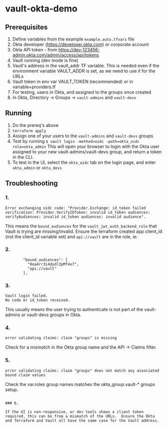 # vault-okta-demo

## Prerequisites 

1. Define variables from the example `example.auto.tfvars` file
1. Okta developer (https://developer.okta.com) or corporate account
1. Okta API token - from https://dev-123456-admin.okta.com/admin/access/api/tokens
1. Vault running (dev mode is fine)
  1. Vault's address in the vault_addr TF variable. This is needed even if the 
    environment variable VAULT_ADDR is set, as we need to use it for the URLs
  1. Vault token in env var VAULT_TOKEN (recommended) or in variable+providers.tf
1. For testing, users in Okta, and assigned to the groups once created
  1. In Okta, Directory -> Groups -> `vault-admins` and `vault-devs`


## Running

1. Do the prereq's above
1. `terraform apply`
1. Assign one of your users to the `vault-admins` and `vault-devs` groups
1. Test by running `$ vault login -method=oidc -path=okta_oidc role=okta_admin`
  This will open your browser to login with the Okta user assigned to your new vault-admins/vault-devs group, 
  and return a token in the CLI. 
1. To test in the UI, select the `okta_oidc` tab on the login page, and enter `okta_admin` or `okta_devs`


## Troubleshooting

### 1. 
```
Error exchanging oidc code: "Provider.Exchange: id_token failed verification: Provider.VerifyIDToken: invalid id_token audiences: verifyAudiences: invalid id_token audiences: invalid audience".
```

This means the `bound_audiences` for the `vault_jwt_auth_backend_role` that Vault is trying are missing/invalid. 
Ensure the terraform created app client_id (not the client_id variable set) and `api://vault` are in the role, ie:


### 2. 
```
        "bound_audiences": [
          "0oa4rr3i4dydl3pMf4x7",
          "api://vault"
        ],
```


### 3. 
```
Vault login failed.
No code or id_token received.
```

This usually means the user trying to authenticate is not part of the vault-admins or vault-devs groups in Okta. 


### 4. 
```
error validating claims: claim "groups" is missing

```

Check for a mismatch in the Okta group name and the API -> Claims filter.


### 5.

```
error validating claims: claim "groups" does not match any associated bound claim values

```

Check the var.roles group names matches the okta_group.vault-* groups setup. 
``` 

### 6. 

If the UI is non-responsive, or dev tools shows a client token required, this can be from a mismatch of the URLs.  Ensure the Okta and Terraform and Vault all have the same case for the Vault address.

